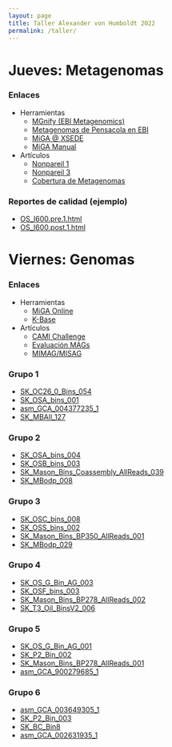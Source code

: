 ```yaml
---
layout: page
title: Taller Alexander von Humboldt 2022
permalink: /taller/
---
```


# Jueves: Metagenomas

### Enlaces

- Herramientas
  - [MGnify (EBI Metagenomics)](https://www.ebi.ac.uk/metagenomics/)
  - [Metagenomas de Pensacola en EBI](https://www.ebi.ac.uk/ena/browser/view/PRJNA260285?show=reads)
  - [MiGA @ XSEDE](https://xsede.microbial-genomes.org)
  - [MiGA Manual](https://manual.microbial-genomes.org)
- Artículos
  - [Nonpareil 1](https://doi.org/10.1093/bioinformatics/btt584)
  - [Nonpareil 3](https://doi.org/10.1128/mSystems.00039-18)
  - [Cobertura de Metagenomas](https://doi.org/10.1038/ismej.2014.76)

### Reportes de calidad (ejemplo)

- [OS_I600.pre.1.html](../assets/taller/OS_I600.pre.1.html)
- [OS_I600.post.1.html](../assets/taller/OS_I600.post.1.html)

# Viernes: Genomas

### Enlaces

- Herramientas
  - [MiGA Online](http://microbial-genomes.org/)
  - [K-Base](https://www.kbase.us/)
- Artículos
  - [CAMI Challenge](https://www.nature.com/articles/s41592-022-01431-4)
  - [Evaluación MAGs](https://doi.org/10.1128/AEM.02593-20)
  - [MIMAG/MISAG](https://www.nature.com/articles/nbt.3893)

### Grupo 1
- [SK_OC26_0_Bins_054](../assets/taller/SK_OC26_0_Bins_054.LargeContigs.fna.gz)
- [SK_OSA_bins_001](../assets/taller/SK_OSA_bins_001.LargeContigs.fna.gz)
- [asm_GCA_004377235_1](../assets/taller/asm_GCA_004377235_1.LargeContigs.fna.gz)
- [SK_MBAll_127](../assets/taller/SK_MBAll_127.LargeContigs.fna.gz)

### Grupo 2
- [SK_OSA_bins_004](../assets/taller/SK_OSA_bins_004.LargeContigs.fna.gz)
- [SK_OSB_bins_003](../assets/taller/SK_OSB_bins_003.LargeContigs.fna.gz)
- [SK_Mason_Bins_Coassembly_AllReads_039](../assets/taller/SK_Mason_Bins_Coassembly_AllReads_039.LargeContigs.fna.gz)
- [SK_MBodp_008](../assets/taller/SK_MBodp_008.LargeContigs.fna.gz)

### Grupo 3
- [SK_OSC_bins_008](../assets/taller/SK_OSC_bins_008.LargeContigs.fna.gz)
- [SK_OSS_bins_002](../assets/taller/SK_OSS_bins_002.LargeContigs.fna.gz)
- [SK_Mason_Bins_BP350_AllReads_001](../assets/taller/SK_Mason_Bins_BP350_AllReads_001.LargeContigs.fna.gz)
- [SK_MBodp_029](../assets/taller/SK_MBodp_029.LargeContigs.fna.gz)

### Grupo 4
- [SK_OS_G_Bin_AG_003](../assets/taller/SK_OS_G_Bin_AG_003.LargeContigs.fna.gz)
- [SK_OSF_bins_003](../assets/taller/SK_OSF_bins_003.LargeContigs.fna.gz)
- [SK_Mason_Bins_BP278_AllReads_002](../assets/taller/SK_Mason_Bins_BP278_AllReads_002.LargeContigs.fna.gz)
- [SK_T3_Oil_BinsV2_006](../assets/taller/SK_T3_Oil_BinsV2_006.LargeContigs.fna.gz)

### Grupo 5
- [SK_OS_G_Bin_AG_001](../assets/taller/SK_OS_G_Bin_AG_001.LargeContigs.fna.gz)
- [SK_P2_Bin_002](../assets/taller/SK_P2_Bin_002.LargeContigs.fna.gz)
- [SK_Mason_Bins_BP278_AllReads_001](../assets/taller/SK_Mason_Bins_BP278_AllReads_001.LargeContigs.fna.gz)
- [asm_GCA_900279685_1](../assets/taller/asm_GCA_900279685_1.LargeContigs.fna.gz)

### Grupo 6
- [asm_GCA_003649305_1](../assets/taller/asm_GCA_003649305_1.LargeContigs.fna.gz)
- [SK_P2_Bin_003](../assets/taller/SK_P2_Bin_003.LargeContigs.fna.gz)
- [SK_BC_Bin8](../assets/taller/SK_BC_Bin8.LargeContigs.fna.gz)
- [asm_GCA_002631935_1](../assets/taller/asm_GCA_002631935_1.LargeContigs.fna.gz)


